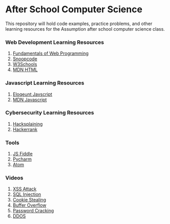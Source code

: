 # After School Computer Science
This repository will hold code examples, practice problems, and other learning resources for the Assumption after school computer science
class.

<h3>Web Development Learning Resources</h3>
<ol>
  <li><a href="https://runestone.academy/runestone/books/published/webfundamentals/index.html">Fundamentals of Web Programming<a></li>
  <li><a href="http://www.snoopcode.com/">Snoopcode<a></li>
  <li><a href="https://www.w3schools.com/">W3Schools<a></li>
  <li><a href="https://developer.mozilla.org/en-US/docs/Web/HTML">MDN HTML<a></li>
</ol>

<h3>Javascript Learning Resources</h3>
<ol>
  <li><a href="https://eloquentjavascript.net/">Eloqeunt Javscript<a></li>
  <li><a href="https://developer.mozilla.org/en-US/docs/Web/JavaScript">MDN Javascript<a></li>
</ol>

<h3>Cybersecurity Learning Resources</h3>
<ol>
  <li><a href="https://www.hacksplaining.com/lessons">Hacksplaining<a></li>
  <li><a href="https://www.hackerrank.com/">Hackerrank<a></li>
</ol>

<h3>Tools</h3>
<ol>
  <li><a href="https://jsfiddle.net/">JS Fiddle<a></li>
  <li><a href="https://www.jetbrains.com/pycharm/">Pycharm<a></li>
  <li><a href="https://atom.io/">Atom<a></li>
</ol>

<h3>Videos</h3>
<ol>
  <li><a href="https://www.youtube.com/watch?v=L5l9lSnNMxg">XSS Attack<a></li>
  <li><a href="https://www.youtube.com/watch?v=_jKylhJtPmI">SQL Injection<a></li>
  <li><a href="https://www.youtube.com/watch?v=T1QEs3mdJoc">Cookie Stealing<a></li>
  <li><a href="https://www.youtube.com/watch?v=1S0aBV-Waeo">Buffer Overflow<a></li>
  <li><a href="https://www.youtube.com/watch?v=7U-RbOKanYs">Password Cracking<a></li>
  <li><a href="https://www.youtube.com/watch?v=BcDZS7iYNsA">DDOS<a></li>
</ol>
